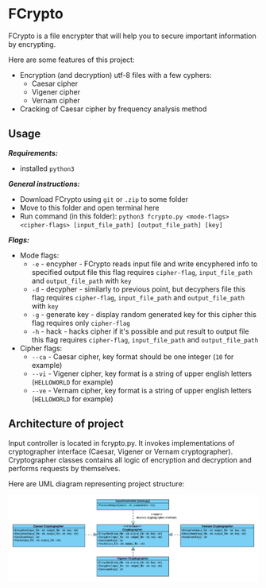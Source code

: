 # FCrypto

FCrypto is a file encrypter that will help you to secure important information by encrypting.

Here are some features of this project:

- Encryption (and decryption) utf-8 files with a few cyphers:
  - Caesar cipher
  - Vigener cipher
  - Vernam cipher
- Cracking of Caesar cipher by frequency analysis method



## Usage

_**Requirements:**_

- installed `python3`



_**General instructions:**_

- Download FCrypto using `git` or `.zip` to some folder
- Move to this folder and open terminal here
- Run command (in this folder):
  `python3 fcrypto.py <mode-flags> <cipher-flags> [input_file_path] [output_file_path] [key]`



_**Flags:**_

- Mode flags:
  - `-e` - encypher - FCrypto reads input file and write encyphered info to specified output file
    this flag requires `cipher-flag`, `input_file_path` and `output_file_path` with `key`
  - `-d` - decypher - similarly to previous point, but decyphers file
    this flag requires `cipher-flag`, `input_file_path` and `output_file_path` with `key`
  - `-g` - generate key - display random generated key for this cipher
    this flag requires only `cipher-flag`
  - `-h` - hack - hacks cipher if it's possible and put result to output file
    this flag requires `cipher-flag`, `input_file_path` and `output_file_path`
- Cipher flags:
  - `--ca` - Caesar cipher, key format should be one integer (`10` for example)
  - `--vi` - Vigener cipher, key format is a string of upper english letters (`HELLOWORLD` for example)
  - `--ve` - Vernam cipher, key format is a string of upper english letters (`HELLOWORLD` for example)



## Architecture of project

Input controller is located in fcrypto.py. It invokes implementations of cryptographer interface (Caesar, Vigener or Vernam cryptographer). Cryptographer classes contains all logic of encryption and decryption and performs requests by themselves.

Here are UML diagram representing project structure:

![UML_picture](UML.png)
